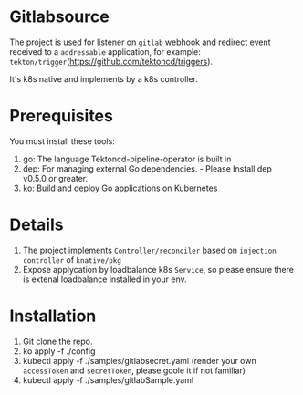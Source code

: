 # Gitlabsource

The project is used for listener on `gitlab` webhook and redirect event received to a `addressable` application, for example:
`tekton/trigger`(https://github.com/tektoncd/triggers).

It's k8s native and implements by a k8s controller.

# Prerequisites
You must install these tools:
1. go: The language Tektoncd-pipeline-operator is built in
2. dep: For managing external Go dependencies. - Please Install dep v0.5.0 or greater.
3. [ko](https://github.com/google/ko): Build and deploy Go applications on Kubernetes

# Details
1. The project implements `Controller/reconciler` based on `injection controller` of `knative/pkg`
2. Expose applycation by loadbalance k8s `Service`, so please ensure there is extenal loadbalance installed in your env.

# Installation
1. Git clone the repo.
2. ko apply -f ./config
3. kubectl apply -f ./samples/gitlabsecret.yaml (render your own `accessToken` and `secretToken`, please goole it if not familiar)
4. kubectl apply -f ./samples/gitlabSample.yaml

